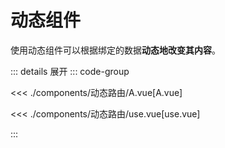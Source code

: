 # 动态组件

使用动态组件可以根据绑定的数据**动态地改变其内容**。


::: details 展开
::: code-group

<<< ./components/动态路由/A.vue[A.vue]

<<< ./components/动态路由/use.vue[use.vue]

:::
<script setup>
import uses from './components/动态路由/use.vue'
</script>

<uses />